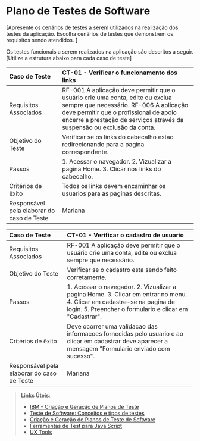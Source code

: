 # Plano de Testes de Software

[Apresente os cenários de testes a serem utilizados na realização dos testes da aplicação. Escolha cenários de testes que demonstrem os requisitos sendo atendidos. ]

Os testes funcionais a serem realizados na aplicação são descritos a seguir. [Utilize a estrutura abaixo para cada caso de teste]

|Caso de Teste    | CT-01 - Verificar o funcionamento dos links |
|:---|:---|
| Requisitos Associados | RF-001 A aplicação deve permitir que o usuário crie uma conta,	edite ou exclua sempre	que necessário. RF-006 A aplicação deve permitir que o	profissional de apoio encerre a	prestação de serviços através	da suspensão ou exclusão da	conta.
| Objetivo do Teste | Verificar se os links do cabecalho estao redirecionando para a pagina correspondente. |
| Passos | 1. Acessar o navegador. 2. Vizualizar a pagina Home. 3. Clicar nos links do cabecalho. |
| Critérios de êxito | Todos os links devem encaminhar os usuarios para as paginas descritas.  |
| Responsável pela elaborar do caso de Teste | Mariana |



|Caso de Teste    | CT-01 - Verificar o cadastro de usuario |
|:---|:---|
| Requisitos Associados | RF-001 A aplicação deve permitir que o usuário crie uma conta,	edite ou exclua sempre	que necessário.
| Objetivo do Teste | Verificar se o cadastro esta sendo feito corretamente. |
| Passos | 1. Acessar o navegador. 2. Vizualizar a pagina Home. 3. Clicar em entrar no menu. 4. Clicar em cadastre-se na pagina de login. 5. Preencher o formulario e clicar em "Cadastrar".|
| Critérios de êxito | Deve ocorrer uma validacao das informacoes fornecidas pelo usuario e ao clicar em cadastrar deve aparecer a mensagem "Formulario enviado com sucesso".  |
| Responsável pela elaborar do caso de Teste | Mariana |



> **Links Úteis**:
> - [IBM - Criação e Geração de Planos de Teste](https://www.ibm.com/developerworks/br/local/rational/criacao_geracao_planos_testes_software/index.html)
> -  [Teste de Software: Conceitos e tipos de testes](https://blog.onedaytesting.com.br/teste-de-software/)
> - [Criação e Geração de Planos de Teste de Software](https://www.ibm.com/developerworks/br/local/rational/criacao_geracao_planos_testes_software/index.html)
> - [Ferramentas de Test para Java Script](https://geekflare.com/javascript-unit-testing/)
> - [UX Tools](https://uxdesign.cc/ux-user-research-and-user-testing-tools-2d339d379dc7)
